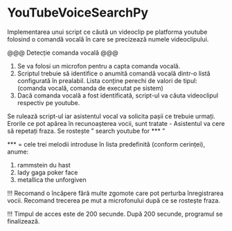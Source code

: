 # YouTubeVoiceSearchPy
Implementarea unui script ce căută un videoclip pe platforma youtube folosind o comandă vocală în care se precizează numele videoclipului.

@@@ Detecție comanda vocală @@@

1. Se va folosi un microfon pentru a capta comanda vocală.
2. Scriptul trebuie să identifice o anumită comandă vocală dintr-o listă configurată în prealabil.
   Lista conține perechi de valori de tipul: (comanda vocală, comanda de executat pe sistem)
3. Dacă comanda vocală a fost identificată, script-ul va căuta videoclipul respectiv pe youtube.


Se rulează script-ul iar asistentul vocal va solicita pașii ce trebuie urmați.
Erorile ce pot apărea în recunoașterea vocii, sunt tratate - Asistentul va cere să repetați fraza.
Se rostește ” search youtube for *** ”

*** = cele trei melodii introduse în lista predefinită (conform cerinței), anume:

1. rammstein du hast
2. lady gaga poker face
3. metallica the unforgiven


!!! Recomand o încăpere fără multe zgomote care pot perturba înregistrarea vocii. Recomand trecerea pe mut a microfonului după ce se rostește fraza.

!!! Timpul de acces este de 200 secunde. După 200 secunde, programul se finalizează.


